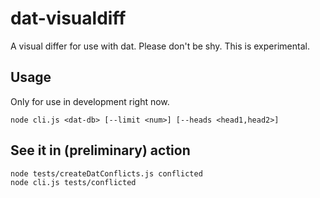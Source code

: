 # dat-visualdiff

A visual differ for use with dat. Please don't be shy. This is experimental.


## Usage
Only for use in development right now.
```
node cli.js <dat-db> [--limit <num>] [--heads <head1,head2>]
```

## See it in (preliminary) action

```
node tests/createDatConflicts.js conflicted
node cli.js tests/conflicted
```


